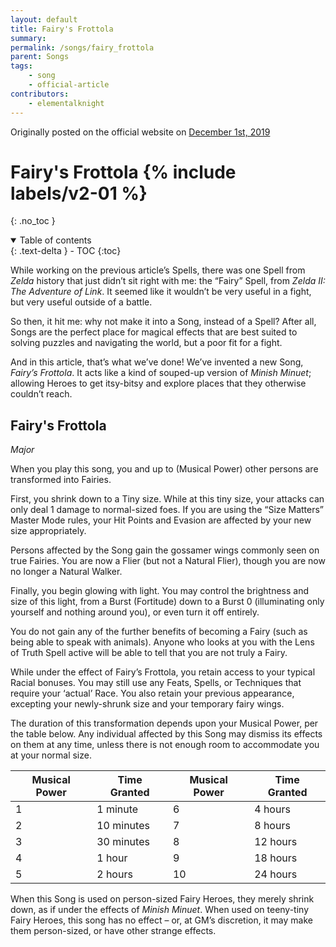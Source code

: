 ```yaml
---
layout: default
title: Fairy's Frottola
summary:
permalink: /songs/fairy_frottola
parent: Songs
tags:
    - song
    - official-article
contributors:
    - elementalknight
---
```


Originally posted on the official website on [December 1st, 2019](https://reclaimthewild.net/index.php/2019/12/01/new-song-fairys-frottola/)

# Fairy's Frottola {% include labels/v2-01 %}
{: .no_toc }

<details open markdown="block">
  <summary>
    Table of contents
  </summary>
  {: .text-delta }
- TOC
{:toc}
</details>

While working on the previous article’s Spells, there was one Spell from *Zelda* history that just didn’t sit right with me: the “Fairy” Spell, from *Zelda II: The Adventure of Link*. It seemed like it wouldn’t be very useful in a fight, but very useful outside of a battle.

So then, it hit me: why not make it into a Song, instead of a Spell? After all, Songs are the perfect place for magical effects that are best suited to solving puzzles and navigating the world, but a poor fit for a fight.

And in this article, that’s what we’ve done! We’ve invented a new Song, *Fairy’s Frottola*. It acts like a kind of souped-up version of *Minish Minuet*; allowing Heroes to get itsy-bitsy and explore places that they otherwise couldn’t reach.

## Fairy's Frottola

*Major*  

When you play this song, you and up to (Musical Power) other persons are transformed into Fairies.

First, you shrink down to a Tiny size. While at this tiny size, your attacks can only deal 1 damage to normal-sized foes. If you are using the “Size Matters” Master Mode rules, your Hit Points and Evasion are affected by your new size appropriately.

Persons affected by the Song gain the gossamer wings commonly seen on true Fairies. You are now a Flier (but not a Natural Flier), though you are now no longer a Natural Walker.

Finally, you begin glowing with light. You may control the brightness and size of this light, from a Burst (Fortitude) down to a Burst 0 (illuminating only yourself and nothing around you), or even turn it off entirely.

You do not gain any of the further benefits of becoming a Fairy (such as being able to speak with animals). Anyone who looks at you with the Lens of Truth Spell active will be able to tell that you are not truly a Fairy.

While under the effect of Fairy’s Frottola, you retain access to your typical Racial bonuses. You may still use any Feats, Spells, or Techniques that require your ‘actual’ Race. You also retain your previous appearance, excepting your newly-shrunk size and your temporary fairy wings.

The duration of this transformation depends upon your Musical Power, per the table below. Any individual affected by this Song may dismiss its effects on them at any time, unless there is not enough room to accommodate you at your normal size. 

| Musical Power | Time Granted | Musical Power | Time Granted |
|---------------|--------------|---------------|--------------|
| 1             | 1 minute     | 6             | 4 hours      |
| 2             | 10 minutes   | 7             | 8 hours      |
| 3             | 30 minutes   | 8             | 12 hours     |
| 4             | 1 hour       | 9             | 18 hours     |
| 5             | 2 hours      | 10            | 24 hours     |

When this Song is used on person-sized Fairy Heroes, they merely shrink down, as if under the effects of *Minish Minuet*. When used on teeny-tiny Fairy Heroes, this song has no effect – or, at GM’s discretion, it may make them person-sized, or have other strange effects.